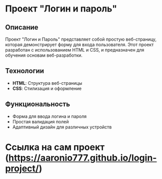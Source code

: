 # Проект "Логин и пароль"
## Описание

Проект "Логин и Пароль" представляет собой простую веб-страницу, которая демонстрирует форму для входа пользователя. Этот проект разработан с использованием HTML и CSS, и предназначен для обучения основам веб-разработки.

## Технологии

- **HTML**: Структура веб-страницы
- **CSS**: Стилизация и оформление

## Функциональность

- Форма для ввода логина и пароля
- Простая валидация полей
- Адаптивный дизайн для различных устройств

# Ссылка на сам проект (https://aaronio777.github.io/login-project/)
